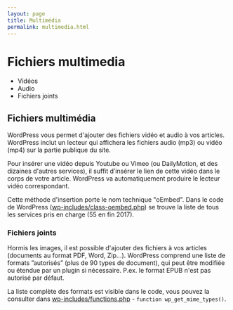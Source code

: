 ```yaml
---
layout: page
title: Multimédia
permalink: multimedia.html
---
```


# Fichiers multimedia

- Vidéos
- Audio
- Fichiers joints

## Fichiers multimédia

WordPress vous permet d'ajouter des fichiers vidéo et audio à vos articles. WordPress inclut un lecteur qui affichera les fichiers audio (mp3) ou vidéo (mp4) sur la partie publique du site.

Pour insérer une vidéo depuis Youtube ou Vimeo (ou DailyMotion, et des dizaines d'autres services), il suffit d’insérer le lien de cette vidéo dans le corps de votre article. WordPress va automatiquement produire le lecteur vidéo correspondant.

Cette méthode d'insertion porte le nom technique "oEmbed". Dans le code de WordPress ([wp-includes/class-oembed.php](https://github.com/WordPress/WordPress/blob/master/wp-includes/class-oembed.php#L137)) se trouve la liste de tous les services pris en charge (55 en fin 2017).


### Fichiers joints

Hormis les images, il est possible d'ajouter des fichiers à vos articles (documents au format PDF, Word, Zip...). WordPress comprend une liste de formats ”autorisés” (plus de 90 types de document), qui peut être modifiée ou étendue par un plugin si nécessaire. P.ex. le format EPUB n'est pas autorisé par défaut.

La liste complète des formats est visible dans le code, vous pouvez la consulter dans [wp-includes/functions.php](https://github.com/WordPress/WordPress/blob/master/wp-includes/functions.php#L2510) - `function wp_get_mime_types()`.



